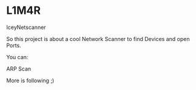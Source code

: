 # L1M4R
IceyNetscanner

So this project is about a cool Network Scanner to find Devices and open Ports.

You can:

ARP Scan

More is following ;)
